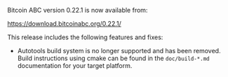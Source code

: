Bitcoin ABC version 0.22.1 is now available from:

  <https://download.bitcoinabc.org/0.22.1/>

This release includes the following features and fixes:
 - Autotools build system is no longer supported and has been removed. Build
   instructions using cmake can be found in the `doc/build-*.md` documentation for
   your target platform.
